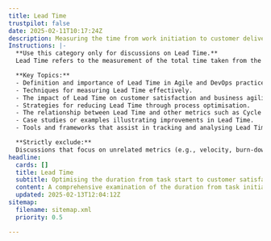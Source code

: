 ```yaml
---
title: Lead Time
trustpilot: false
date: 2025-02-11T10:17:24Z
description: Measuring the time from work initiation to customer delivery.
Instructions: |-
  **Use this category only for discussions on Lead Time.**  
  Lead Time refers to the measurement of the total time taken from the initiation of a work item until its delivery to the customer. This metric is crucial for understanding the efficiency of processes and the speed at which value is delivered to customers.

  **Key Topics:**
  - Definition and importance of Lead Time in Agile and DevOps practices.
  - Techniques for measuring Lead Time effectively.
  - The impact of Lead Time on customer satisfaction and business agility.
  - Strategies for reducing Lead Time through process optimisation.
  - The relationship between Lead Time and other metrics such as Cycle Time and Throughput.
  - Case studies or examples illustrating improvements in Lead Time.
  - Tools and frameworks that assist in tracking and analysing Lead Time.

  **Strictly exclude:**  
  Discussions that focus on unrelated metrics (e.g., velocity, burn-down charts) or misinterpretations of Lead Time that do not align with its definition as a measure of time from work initiation to customer delivery.
headline:
  cards: []
  title: Lead Time
  subtitle: Optimising the duration from task start to customer satisfaction, enhancing workflow efficiency and delivery effectiveness.
  content: A comprehensive examination of the duration from task initiation to customer delivery, emphasising the importance of minimising delays and enhancing throughput. Posts should explore workflow optimisation, bottleneck identification, cycle time reduction, and the impact of process improvements on customer satisfaction and overall delivery effectiveness.
  updated: 2025-02-13T12:04:12Z
sitemap:
  filename: sitemap.xml
  priority: 0.5

---
```


